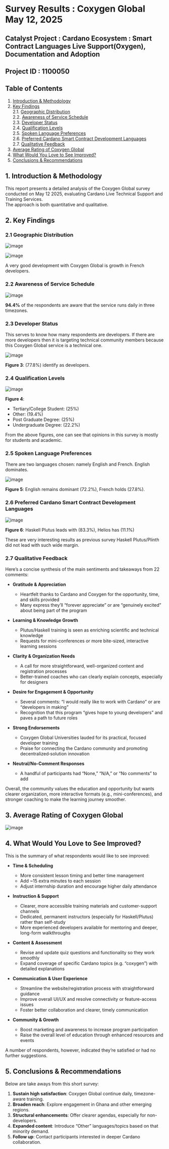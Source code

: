 # Survey Results : Coxygen Global May 12, 2025

## Catalyst Project : Cardano Ecosystem : Smart Contract Languages Live Support(Oxygen), Documentation and Adoption

## Project ID : 1100050

## Table of Contents

1. [Introduction & Methodology](#1-introduction--methodology)  
2. [Key Findings](#2-key-findings)  
   2.1. [Geographic Distribution](#21-geographic-distribution)  
   2.2. [Awareness of Service Schedule](#22-awareness-of-service-schedule)  
   2.3. [Developer Status](#23-developer-status)  
   2.4. [Qualification Levels](#24-qualification-levels)  
   2.5. [Spoken Language Preferences](#25-spoken-language-preferences)  
   2.6. [Preferred Cardano Smart Contract Development Languages](#26-preferred-cardano-smart-contract-development-languages)  
   2.7. [Qualitative Feedback](#27-qualitative-feedback)  
3. [Average Rating of Coxygen Global](#3-average-rating-of-coxygen-global)  
4. [What Would You Love to See Improved?](#4-what-would-you-love-to-see-improved)  
5. [Conclusions & Recommendations](#5-conclusions--recommendations)  

## 1. Introduction & Methodology

This report presents a detailed analysis of the Coxygen Global survey conducted on May 12 2025, evaluating Cardano Live Technical Support and Training Services.  
The approach is both quantitative and qualitative.

## 2. Key Findings

### 2.1 Geographic Distribution

![image](https://github.com/user-attachments/assets/ac2735b3-d0fa-4dc8-a1dd-eaef339d1835)

![image](https://github.com/user-attachments/assets/51785006-17e0-45ed-901c-dfd7044b1483)

A very good development with Coxygen Global is growth in French developers.

### 2.2 Awareness of Service Schedule

![image](https://github.com/user-attachments/assets/3004905c-032a-4c9b-af59-971c7aa4ed1f)

**94.4%** of the respondents are aware that the service runs daily in three timezones.

### 2.3 Developer Status

This serves to know how many respondents are developers. If there are more developers then it is targeting technical community members because this Coxygen Global service is a technical one.

![image](https://github.com/user-attachments/assets/1d292717-8a7b-476e-beea-4ff6e282385a)

**Figure 3**: (77.8%) identify as developers.

### 2.4 Qualification Levels

![image](https://github.com/user-attachments/assets/7f053806-d8a6-41f5-bead-49920c9f5e68)

**Figure 4**:

* Tertiary/College Student:  (25%)  
* Other:  (19.4%)  
* Post Graduate Degree:  (25%)  
* Undergraduate Degree:  (22.2%)  

From the above figures, one can see that opinions in this survey is mostly for students and academic.

### 2.5 Spoken Language Preferences

There are two languages chosen: namely English and French. English dominates.

![image](https://github.com/user-attachments/assets/590596b3-55bc-4a34-a3d5-a0ac806c7059)

**Figure 5**: English remains dominant (72.2%), French holds (27.8%).

### 2.6 Preferred Cardano Smart Contract Development Languages

![image](https://github.com/user-attachments/assets/83522cda-aca4-4c80-908c-c5741e5c6537)

**Figure 6**: Haskell Plutus leads with (83.3%), Helios has (11.1%)

These are very interesting results as previous survey Haskell Plutus/Plinth did not lead with such wide margin.

### 2.7 Qualitative Feedback

Here’s a concise synthesis of the main sentiments and takeaways from 22 comments:

* **Gratitude & Appreciation**  
  * Heartfelt thanks to Cardano and Coxygen for the opportunity, time, and skills provided  
  * Many express they’ll “forever appreciate” or are “genuinely excited” about being part of the program

* **Learning & Knowledge Growth**  
  * Plutus/Haskell training is seen as enriching scientific and technical knowledge  
  * Requests for mini-conferences or more bite-sized, interactive learning sessions

* **Clarity & Organization Needs**  
  * A call for more straightforward, well-organized content and registration processes  
  * Better-trained coaches who can clearly explain concepts, especially for designers

* **Desire for Engagement & Opportunity**  
  * Several comments: “I would really like to work with Cardano” or are “developers in making”  
  * Recognition that this program “gives hope to young developers” and paves a path to future roles

* **Strong Endorsements**  
  * Coxygen Global Universities lauded for its practical, focused developer training  
  * Praise for connecting the Cardano community and promoting decentralized‐solution innovation

* **Neutral/No-Comment Responses**  
  * A handful of participants had “None,” “N/A,” or “No comments” to add

Overall, the community values the education and opportunity but wants clearer organization, more interactive formats (e.g., mini-conferences), and stronger coaching to make the learning journey smoother.

## 3. Average Rating of Coxygen Global

![image](https://github.com/user-attachments/assets/d34a4540-73c9-4f43-8c8f-58364da39829)

## 4. What Would You Love to See Improved?

This is the summary of what respondents would like to see improved:

* **Time & Scheduling**  
  * More consistent lesson timing and better time management  
  * Add \~15 extra minutes to each session  
  * Adjust internship duration and encourage higher daily attendance

* **Instruction & Support**  
  * Clearer, more accessible training materials and customer-support channels  
  * Dedicated, permanent instructors (especially for Haskell/Plutus) rather than self-study  
  * More experienced developers available for mentoring and deeper, long-form walkthroughs

* **Content & Assessment**  
  * Revise and update quiz questions and functionality so they work smoothly  
  * Expand coverage of specific Cardano topics (e.g. “coxygen”) with detailed explanations

* **Communication & User Experience**  
  * Streamline the website/registration process with straightforward guidance  
  * Improve overall UI/UX and resolve connectivity or feature-access issues  
  * Foster better collaboration and clearer, timely communication

* **Community & Growth**  
  * Boost marketing and awareness to increase program participation  
  * Raise the overall level of education through enhanced resources and events

A number of respondents, however, indicated they’re satisfied or had no further suggestions.

## 5. Conclusions & Recommendations

Below are take aways from this short survey:

1. **Sustain high satisfaction**: Coxygen Global continue daily, timezone-aware training.  
2. **Broaden reach**: Explore engagement in Ghana and other emerging regions.  
3. **Structural enhancements**: Offer clearer agendas, especially for non-developers.  
4. **Expanded content**: Introduce “Other” languages/topics based on that minority demand.  
5. **Follow up**: Contact participants interested in deeper Cardano collaboration.  
```
